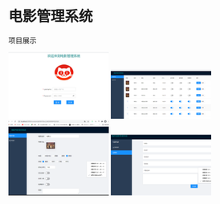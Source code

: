 # 电影管理系统

项目展示

<img src="https://github.com/tramcctw/images/blob/master/images/loginPage.png"  width="200px"/>
<img src="https://github.com/tramcctw/images/blob/master/images/home.png"  width="200px"/>
<img src="https://github.com/tramcctw/images/blob/master/images/edit.png"  width="200px"/>
<img src="https://github.com/tramcctw/images/blob/master/images/notes.png"  width="200px"/>
